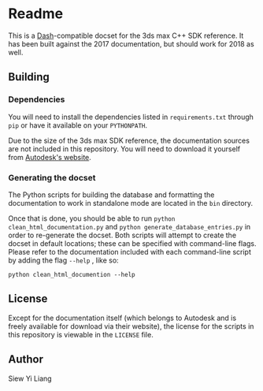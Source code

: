 # Readme

This is a [Dash](http://kapeli.com/dash)-compatible docset for the 3ds max C++
SDK reference. It has been built against the 2017 documentation, but should work
for 2018 as well. 


## Building

### Dependencies

You will need to install the dependencies listed in ``requirements.txt``
through ``pip`` or have it available on your ``PYTHONPATH``.

Due to the size of the 3ds max SDK reference, the documentation sources are not
included in this repository. You will need to download it yourself from
[Autodesk's website](https://www.autodesk.com/me-sdk-docs). 

### Generating the docset

The Python scripts for building the database and formatting the documentation to
work in standalone mode are located in the ``bin`` directory. 

Once that is done, you should be able to run ``python
clean_html_documentation.py`` and ``python generate_database_entries.py`` in
order to re-generate the docset. Both scripts will attempt to create the docset
in default locations; these can be specified with command-line flags. Please
refer to the documentation included with each command-line script by adding the
flag ``--help`` , like so: 

``python clean_html_documention --help``


## License

Except for the documentation itself (which belongs to Autodesk and is freely
available for download via their website), the license for the scripts in this
repository is viewable in the ``LICENSE`` file.


## Author

Siew Yi Liang
